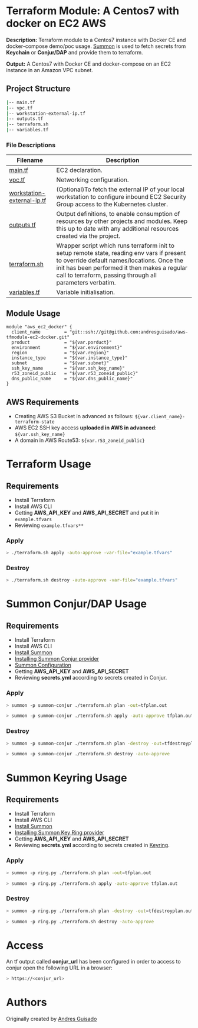 # Terraform Module: A Centos7 with docker on EC2 AWS 

**Description:** Terraform module to a Centos7 instance with Docker CE and docker-compose demo/poc usage. [Summon](https://cyberark.github.io/summon/) is used to fetch secrets from **Keychain** or **Conjur/DAP** and provide them to terraform.

**Output:** A Centos7 with Docker CE and docker-compose on an EC2 instance in an Amazon VPC subnet.

## Project Structure

```bash
|-- main.tf
|-- vpc.tf
|-- workstation-external-ip.tf
|-- outputs.tf
|-- terraform.sh
|-- variables.tf
```
### File Descriptions

**Filename**|**Description**
-----|-----
[main.tf](main.tf) | EC2 declaration. 
[vpc.tf](vpc.tf) | Networking configuration.
[workstation-external-ip.tf](workstation-external-ip.tf) | (Optional)To fetch the external IP of your local workstation to configure inbound EC2 Security Group access to the Kubernetes cluster.
[outputs.tf](outputs.tf) | Output definitions, to enable consumption of resources by other projects and modules. Keep this up to date with any additional resources created via the project.
[terraform.sh](terraform.sh) | Wrapper script which runs terraform init to setup remote state, reading env vars if present to override default names/locations. Once the init has been performed it then makes a regular call to terraform, passing through all parameters verbatim.
[variables.tf](variables.tf) | Variable initialisation.


## Module Usage

```
module "aws_ec2_docker" {
  client_name         = "git::ssh://git@github.com:andresguisado/aws-tfmodule-ec2-docker.git"
  product             = "${var.porduct}"
  environment         = "${var.environment}"
  region              = "${var.region}"
  instance_type       = "${var.instance_type}"
  subnet              = "${var.subnet}"
  ssh_key_name        = "${var.ssh_key_name}"
  r53_zoneid_public   = "${var.r53_zoneid_public}"
  dns_public_name     = "${var.dns_public_name}"
}
```

## AWS Requirements

- Creating AWS S3 Bucket in advanced as follows: ``` ${var.client_name}-terraform-state ```
- AWS EC2 SSH key access **uploaded in AWS in advanced**: ``` ${var.ssh_key_name} ```
- A domain in AWS Route53: ``` ${var.r53_zoneid_public} ```


# Terraform Usage 

## Requirements 
- Install Terraform
- Install AWS CLI
- Getting **AWS_API_KEY** and **AWS_API_SECRET** and put it in ``` example.tfvars ```
- Reviewing ``` example.tfvars** ```

### Apply

```bash
> ./terraform.sh apply -auto-approve -var-file="example.tfvars"
```

### Destroy

```bash
> ./terraform.sh destroy -auto-approve -var-file="example.tfvars"
```

# Summon Conjur/DAP Usage

## Requirements 
- Install Terraform
- Install AWS CLI
- [Install Summon](https://github.com/cyberark/summon#install)
- [Installing Summon Conjur provider](https://github.com/cyberark/summon-conjur#install)
- [Summon Configuration](https://github.com/cyberark/summon-conjur#configuration)
- Getting **AWS_API_KEY** and **AWS_API_SECRET**
- Reviewing **secrets.yml** according to secrets created in Conjur.

### Apply

```bash
> summon -p summon-conjur ./terraform.sh plan -out=tfplan.out

> summon -p summon-conjur ./terraform.sh apply -auto-approve tfplan.out
```

### Destroy

```bash
> summon -p summon-conjur ./terraform.sh plan -destroy -out=tfdestroyplan.out

> summon -p summon-conjur ./terraform.sh destroy -auto-approve 
```

# Summon Keyring Usage

## Requirements 
- Install Terraform
- Install AWS CLI
- [Install Summon](https://github.com/cyberark/summon#install)
- [Installing Summon Key Ring provider](https://github.com/cyberark/summon-keyring#install)
- Getting **AWS_API_KEY** and **AWS_API_SECRET**
- Reviewing **secrets.yml** according to secrets created in [Keyring](https://github.com/cyberark/summon-keyring#example).

### Apply

```bash
> summon -p ring.py ./terraform.sh plan -out=tfplan.out

> summon -p ring.py ./terraform.sh apply -auto-approve tfplan.out
```

### Destroy

```bash
> summon -p ring.py ./terraform.sh plan -destroy -out=tfdestroyplan.out

> summon -p ring.py ./terraform.sh destroy -auto-approve 
```

# Access

An tf output called **conjur_url** has been configured in order to access to conjur open the following URL in a browser:

```bash
> https://<conjur_url> 
```

Authors
=======
Originally created by [Andres Guisado](https://www.linkedin.com/in/andresguisado/)



